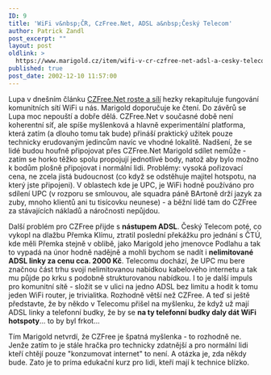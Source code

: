 ```yaml
---
ID: 9
title: 'WiFi v&nbsp;ČR, CzFree.Net, ADSL a&nbsp;Český Telecom'
author: Patrick Zandl
post_excerpt: ""
layout: post
oldlink: >
  https://www.marigold.cz/item/wifi-v-cr-czfree-net-adsl-a-cesky-telecom
published: true
post_date: 2002-12-10 11:57:00
---
```

<p>
Lupa v dnešním článku <A href="http://www.lupa.cz/clanek.php3?show=2622" target=_blank>CZFree.Net roste a sílí</A> hezky rekapituluje fungování komunitních sítí WiFi u nás. Marigold doporučuje ke čtení. Do závěrů se Lupa moc nepouští a dobře dělá. CZFree.Net v současné době není koherentní síť, ale spíše myšlenková a hlavně experimentální platforma, která zatím (a dlouho tomu tak bude) přináší praktický užitek pouze technicky erudovaným jedincům navíc ve vhodné lokalitě. Nadšení, že se lidé budou houfně připojovat přes CZFree.Net Marigold sdílet nemůže - zatím se horko těžko spolu propojují jednotlivé body, natož aby bylo možno k bodům plošně připojovat i normální lidi. Problémy: vysoká pořizovací cena, ne zcela jistá budoucnost (co když se odstěhuje majitel hotspotu, na který jste připojeni). V oblastech kde je UPC, je WiFi hodně používáno pro sdílení UPC (v rozporu se smlouvou, ale squadra páně&#160;BArtoně drží jazyk za zuby, mnoho klientů ani tu tisícovku neunese) - a běžní lidé tam do CZFree za stávajících nákladů a náročnosti nepůjdou. </p>

<p>
Další problém pro CZFree přijde s <STRONG>nástupem ADSL</STRONG>. Český Telecom poté, co vykopl na dlažbu Přemka Klímu, ztratil poslední překážku pro jednání s ČTÚ, kde měli Přemka stejně v oblibě, jako Marigold jeho jmenovce Podlahu a tak to vypadá na únor hodně nadějně a mohli bychom se nadít i <STRONG>nelimitované ADSL linky za cenu cca. 2000 Kč</STRONG>. Telecomu dochází, že UPC mu bere značnou část trhu svojí nelimitovanou nabídkou kabelového internetu a tak mu půjde po krku s podobně strukturovanou nabídkou. I to je další impuls pro komunitní sítě - složit se v ulici na jedno ADSL bez limitu a hodit k tomu jeden WiFi router, je trivialitka. Rozhodně větší než&#160;CZFree. A teď si ještě představte, že by někdo v Telecomu přišel na myšlenku, že když už mají ADSL linky a telefonní budky, že by se <STRONG>na ty telefonní budky daly dát WiFi hotspoty</STRONG>... to by byl frkot...</p>

<p>
Tím Marigold netvrdí, že CZFree je špatná myšlenka - to rozhodně ne. Jenže zatím to je stále hračka pro technicky zdatnější a pro normální lidi kteří chtějí pouze "konzumovat internet" to není. A otázka je, zda někdy bude. Zato je to príma edukační kurz pro lidi, kteří mají k technice blízko. </p>
